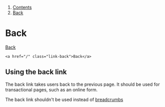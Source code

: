 1.  [Contents](/docs/core/design/overview)
2.  [Back](#)

# Back

<a href="/" class="link-back">Back</a>

    <a href="/" class="link-back">Back</a>

## Using the back link

The back link takes users back to the previous page. It should be used for transactional pages, such as an online form.

The back link shouldn't be used instead of <a href="/docs/core/components/breadcrumbs">breadcrumbs</a>
